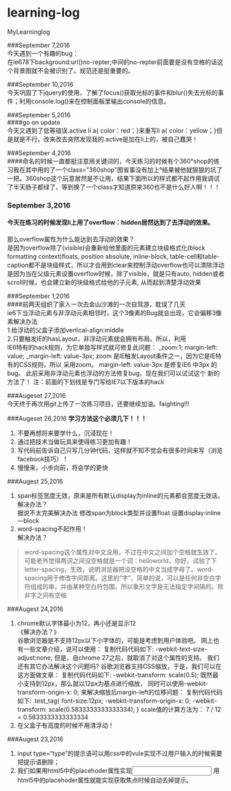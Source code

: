# learning-log
MyLearninglog

###September 7,2016  
今天遇到一个有趣的bug：  
在ie678下background:url()no-repter;中间的no-repter前面要是没有空格的话这个背景图就不会被识别了。规范还是挺重要的。

###September 10,2016  
今天巩固了下jquery的使用，了解了focus()获取光标的事件和blur()失去光标的事件；利用console.log()来在控制面板里输出console的信息。

###September 5,2016  
####go on update   
今天又遇到了低等错误.active li a{ color：red；}来重写li a{ color：yellow；}但是就是不行，改来改去突然发现我的.active是加在li上的，被自己蠢哭！

###September 4,2016  
####命名的时候一直都挺注意用关键词的，今天练习的时候有个360°shop的练习我在其中用的了一个class="360shop"图省事没有加上°结果被他就狠狠的坑了一把。360shop这个玩意居然是不让用，结果下面所以的样式都不起作用我调试了半天肠子都绿了，等到换了一个class才知道原来360也不是什么好人啊！！！

### September 3,2016  
#### 今天在练习的时候发现li上用了overflow：hidden居然达到了去浮动的效果。  
那么overflow属性为什么能达到去浮动的效果？  
是因为overflow除了(visible)会重新给他里面的元素建立块级格式化(block formatting context)floats, position absolute, inline-block, table-cell和table-caption都不是块级样式，所以才会用到clear来控制浮动overflow也可以清除浮动是因为当在父级元素设置overflow时候，除了visible，就是只有auto, hidden或者scroll时候，也会建立新的块级格式给他的子元素, 从而起到清楚浮动效果

###September 1,2016  
####前两天组织了家人一次去金山沙滩的一次自驾游，耽误了几天  
ie6下当浮动元素与非浮动元素相邻时，这个3像素的Bug就会出现，它会偏移3像素解决办法    
1.给浮动的父盒子添加vertical-align:middle    
2.只要触发IE的hasLayout，非浮动元素就会拥有布局。所以，利用   
IE6特有的hack规则，为它单独写样式就可修复此问题：
_zoom:1;
margin-left: value;
_margin-left: value-3px;
zoom 是IE触发Layout条件之一，因为它是IE特有的CSS规则，所以
采用zoom。
margin-left: value-3px 是修复IE6 中3px 的bug。
此前采用非浮动元素也浮动的方法修复bug，现在我们可以试试这个
新的方法了！
注：前面的下划线是专门写给IE7以下版本的hack  

###Augeset 27,2016  
今天终于再次用git上传了一次练习项目，还要继续加油。faighting!!!

###Augeset 26,2016
**学习方法这个必须几下！！！**   
1. 不要再想将来要学什么，沉浸现在！    
2. 通过把技术当做玩具来使得练习更加有趣！    
3. 写代码前告诉自己只写几分钟代码，这样就不知不觉会有很多时间来写（浏览facebook技巧）！    
4. 慢慢来，小步向前，将会学的更快    

###Augest 25,2016  
1. span标签宽度无效，原来是所有默认display为inline的元素都会宽度无效话。  
解决办法？  
据说不太完美解决办法 修改span为block类型并设置float
设置display:inline—block   
2. word-spacing不起作用！  
解决办法？  

>word-spacing这个属性对中文没用，不过在中文之间加个空格就生效了。可能老外觉得两词之间没空格就是一个词：helloworld，你好。试验了下letter-spacing，生效，说明浏览器把没空格的中文当成字母了。word-spacing用于修改字间距离。这里的“字”，简单的说，可以是任何非空白字符组成的串，并由某种空白符包围。所以象形文字是无法指定字间隔的。除非字之间有空格


###Augest 24,2016
1. chrome默认字体最小为12，再小还是显示12  
《解决办法？》  
  谷歌浏览器是不支持12px以下小字体的，可能是考虑到用户体验吧。
  网上也有一些文章介绍，说可以使用：
  复制代码代码如下:
  -webkit-text-size-adjust:none;
  但是，自chrome 27之后，就取消了对这个属性的支持。
  我们还有其它办法解决这个问题吗?
  谷歌浏览器支持CSS缩放，于是，我们可以在这方面做文章：
  复制代码代码如下:
  -webkit-transform: scale(0.5);
  既然最小支持到12px，那么就以12px为基点进行缩放，
  同时可以使用-webkit-transform-origin-x: 0; 来解决缩放后margin-left的位移问题：
  复制代码代码如下:
  .test_tag{
  font-size:12px;
  -webkit-transform-origin-x: 0;
  -webkit-transform: scale(0.5833333333333334);
  }
  scale值的计算方法为： 7 / 12 = 0.5833333333333334      
2. 在父盒子有高度的时候不用清浮动！  

###Augest 23,2016
1. input type=“type”的提示语可以用css中的vule实现不过用户输入的时候需要把提示语删除；  
2. 我们如果用html5中的placehoder属性实现<input placehoder=""> 用html5中的placehoder属性就能实现获取焦点时候自动去掉提示。  
